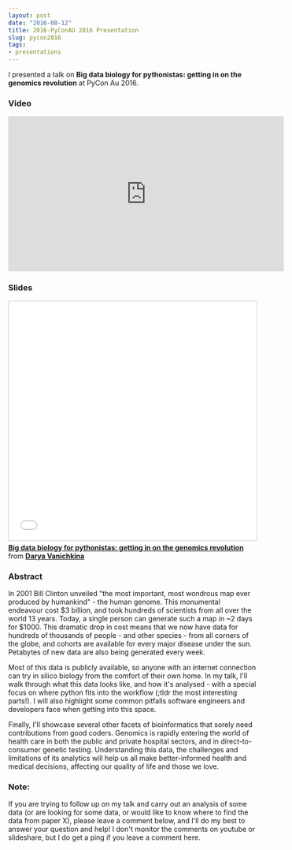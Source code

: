 ```yaml
---
layout: post
date: "2016-08-12"
title: 2016-PyConAU 2016 Presentation
slug: pycon2016
tags:
- presentations
---
```


I presented a talk on **Big data biology for pythonistas: getting in on the genomics revolution** at PyCon Au 2016.

### Video

<iframe width="560" height="315" src="https://www.youtube.com/embed/fQ_vNHDNDCA" frameborder="0" allow="accelerometer; autoplay; encrypted-media; gyroscope; picture-in-picture" allowfullscreen></iframe>

### Slides

<iframe src="//www.slideshare.net/slideshow/embed_code/key/8n6RIYzhxBttVs" width="595" height="485" frameborder="0" marginwidth="0" marginheight="0" scrolling="no" style="border:1px solid #CCC; border-width:1px; margin-bottom:5px; max-width: 100%;" allowfullscreen> </iframe> <div style="margin-bottom:5px"> <strong> <a href="//www.slideshare.net/DaryaVanichkina1/big-data-biology-for-pythonistas-getting-in-on-the-genomics-revolution" title="Big data biology for pythonistas: getting in on the genomics revolution" target="_blank">Big data biology for pythonistas: getting in on the genomics revolution</a> </strong> from <strong><a target="_blank" href="//www.slideshare.net/DaryaVanichkina1">Darya Vanichkina</a></strong> </div>



### Abstract

In 2001 Bill Clinton unveiled "the most important, most wondrous map ever produced by humankind" - the human genome. This monumental endeavour cost \$3 billion, and took hundreds of scientists from all over the world 13 years. Today, a single person can generate such a map in ~2 days for $1000. This dramatic drop in cost means that we now have data for hundreds of thousands of people - and other species - from all corners of the globe, and cohorts are available for every major disease under the sun. Petabytes of new data are also being generated every week.

Most of this data is publicly available, so anyone with an internet connection can try in silico biology from the comfort of their own home. In my talk, I'll walk through what this data looks like, and how it's analysed - with a special focus on where python fits into the workflow (;tldr the most interesting parts!). I will also highlight some common pitfalls software engineers and developers face when getting into this space. 

 Finally, I'll showcase several other facets of bioinformatics that sorely need contributions from good coders.
Genomics is rapidly entering the world of health care in both the public and private hospital sectors, and in direct-to-consumer genetic testing. Understanding this data, the challenges and limitations of its analytics will help us all make better-informed health and medical decisions, affecting our quality of life and those we love. 


### Note:

If you are trying to follow up on my talk and carry out an analysis of some data (or are looking for some data, or would like to know where to find the data from paper X), please leave a comment below, and I'll do my best to answer your question and help! I don't monitor the comments on youtube or slideshare, but I do get a ping if you leave a comment here.
